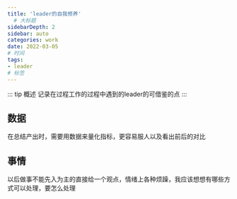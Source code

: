 ```yaml
---
title: 'leader的自我修养'
  # 大标题
sidebarDepth: 2
sidebar: auto
categories: work
date: 2022-03-05
# 时间
tags:
- leader
# 标签
---
```


::: tip 概述
记录在过程工作的过程中遇到的leader的可借鉴的点
:::

## 数据
在总结产出时，需要用数据来量化指标，更容易服人以及看出前后的对比

## 事情
以后做事不能先入为主的直接给一个观点，情绪上各种烦躁，我应该想想有哪些方式可以处理，要怎么处理
